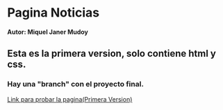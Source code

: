 # Pagina Noticias
**Autor: Miquel Janer Mudoy**

## Esta es la primera version, solo contiene html y css.
### Hay una "branch" con el proyecto final.
[Link para probar la pagina(Primera Version)]()

